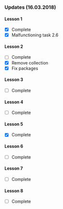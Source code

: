 ### Updates (16.03.2018)

#### Lesson 1
* [x] Complete
* [x] Malfunctioning task 2.6

#### Lesson 2
* [ ] Complete
* [x] Remove collection
* [x] Fix packages

#### Lesson 3
* [ ] Complete

#### Lesson 4
* [ ] Complete

#### Lesson 5
* [x] Complete

#### Lesson 6
* [ ] Complete

#### Lesson 7
* [ ] Complete

#### Lesson 8
* [ ] Complete


